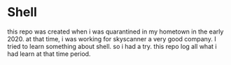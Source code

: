 # Shell

this repo was created when i was quarantined in my hometown in the early 2020. at that time, i was working for skyscanner a very good company. I tried to learn something about shell. so i had a try. this repo log all what i had learn at that time period.
